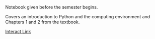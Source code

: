 Notebook given before the semester begins.

Covers an introduction to Python and the computing environment and Chapters 1 and 2 from the textbook.

[Interact Link](https://data8.haas.berkeley.edu/user-redirect/interact?account=ds-modules&repo=ECON-101B&branch=master&path=Intro)